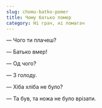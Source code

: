 ```yaml
---
slug: chomu-batko-pomer
title: Чому батько помер
category: Ні грач, ні помагач
---
```

— Чого ти плачеш?

— Батько вмер!

— Од чого?

— З голоду.

— Хіба хліба не було?

— Та був, та ножа не було врізати.
